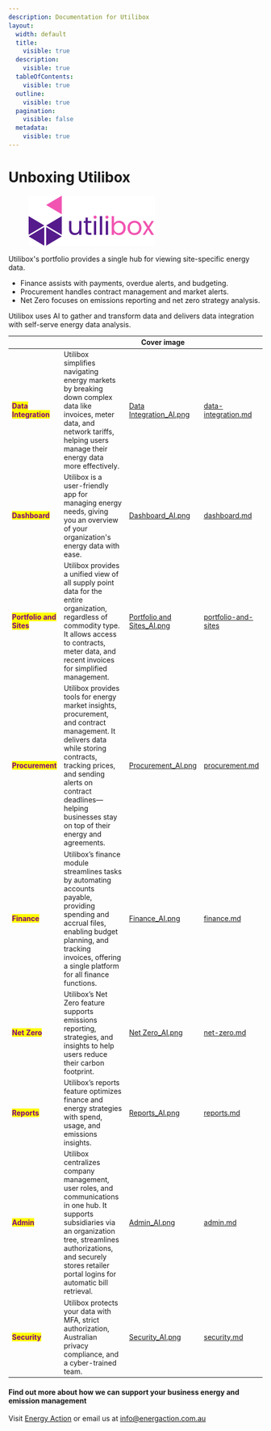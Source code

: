 ```yaml
---
description: Documentation for Utilibox
layout:
  width: default
  title:
    visible: true
  description:
    visible: true
  tableOfContents:
    visible: true
  outline:
    visible: true
  pagination:
    visible: false
  metadata:
    visible: true
---
```


# Unboxing Utilibox

<div align="left"><figure><img src=".gitbook/assets/UtiliboxLogoRGB.png" alt=""><figcaption></figcaption></figure></div>

Utilibox's portfolio provides a single hub for viewing site-specific energy data.

* Finance assists with payments, overdue alerts, and budgeting.
* Procurement handles contract management and market alerts.
* Net Zero focuses on emissions reporting and net zero strategy analysis.

Utilibox uses AI to gather and transform data and delivers data integration with self-serve energy data analysis.



<table data-view="cards"><thead><tr><th></th><th></th><th data-hidden data-card-cover data-type="image">Cover image</th><th data-hidden data-card-target data-type="content-ref"></th></tr></thead><tbody><tr><td><mark style="color:purple;"><strong>Data Integration</strong></mark></td><td>Utilibox simplifies navigating energy markets by breaking down complex data like invoices, meter data, and network tariffs, helping users manage their energy data more effectively.</td><td><a href=".gitbook/assets/Data Integration_AI.png">Data Integration_AI.png</a></td><td><a href="readme/data-integration.md">data-integration.md</a></td></tr><tr><td><mark style="color:purple;"><strong>Dashboard</strong></mark></td><td>Utilibox is a user-friendly app for managing energy needs, giving you an overview of your organization's energy data with ease.</td><td><a href=".gitbook/assets/Dashboard_AI.png">Dashboard_AI.png</a></td><td><a href="readme/dashboard.md">dashboard.md</a></td></tr><tr><td><mark style="color:purple;"><strong>Portfolio and Sites</strong></mark></td><td>Utilibox provides a unified view of all supply point data for the entire organization, regardless of commodity type. It allows access to contracts, meter data, and recent invoices for simplified management.</td><td><a href=".gitbook/assets/Portfolio and Sites_AI.png">Portfolio and Sites_AI.png</a></td><td><a href="readme/portfolio-and-sites/">portfolio-and-sites</a></td></tr><tr><td><mark style="color:purple;"><strong>Procurement</strong></mark></td><td>Utilibox provides tools for energy market insights, procurement, and contract management. It delivers data while storing contracts, tracking prices, and sending alerts on contract deadlines—helping businesses stay on top of their energy and agreements.</td><td><a href=".gitbook/assets/Procurement_AI.png">Procurement_AI.png</a></td><td><a href="readme/procurement.md">procurement.md</a></td></tr><tr><td><mark style="color:purple;"><strong>Finance</strong></mark></td><td>Utilibox’s finance module streamlines tasks by automating accounts payable, providing spending and accrual files, enabling budget planning, and tracking invoices, offering a single platform for all finance functions.</td><td><a href=".gitbook/assets/Finance_AI.png">Finance_AI.png</a></td><td><a href="readme/finance.md">finance.md</a></td></tr><tr><td><mark style="color:purple;"><strong>Net Zero</strong></mark></td><td>Utilibox’s Net Zero feature supports emissions reporting, strategies, and insights to help users reduce their carbon footprint.</td><td><a href=".gitbook/assets/Net Zero_AI.png">Net Zero_AI.png</a></td><td><a href="readme/net-zero.md">net-zero.md</a></td></tr><tr><td><mark style="color:purple;"><strong>Reports</strong></mark></td><td>Utilibox’s reports feature optimizes finance and energy strategies with spend, usage, and emissions insights.</td><td><a href=".gitbook/assets/Reports_AI.png">Reports_AI.png</a></td><td><a href="readme/reports.md">reports.md</a></td></tr><tr><td><mark style="color:purple;"><strong>Admin</strong></mark></td><td>Utilibox centralizes company management, user roles, and communications in one hub. It supports subsidiaries via an organization tree, streamlines authorizations, and securely stores retailer portal logins for automatic bill retrieval.</td><td><a href=".gitbook/assets/Admin_AI.png">Admin_AI.png</a></td><td><a href="readme/admin.md">admin.md</a></td></tr><tr><td><mark style="color:purple;"><strong>Security</strong></mark></td><td>Utilibox protects your data with MFA, strict authorization, Australian privacy compliance, and a cyber-trained team.</td><td><a href=".gitbook/assets/Security_AI.png">Security_AI.png</a></td><td><a href="readme/security.md">security.md</a></td></tr></tbody></table>





#### **Find out more about how we can support your business energy and emission management**

Visit [Energy Action](https://www.energyaction.com.au) or email us at [info@energaction.com.au](mailto:info@energaction.com.au)
